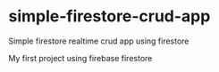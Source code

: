 # simple-firestore-crud-app

Simple firestore realtime crud app using firestore

My first project using firebase firestore

